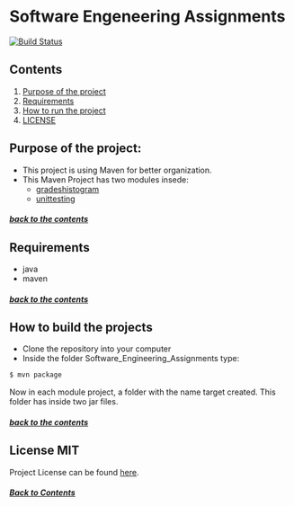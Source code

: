 # Software Engeneering Assignments

[![Build Status](https://app.travis-ci.com/NikosKakonas/Software_Engineer_Assignments.svg?token=q3jjbE7gJy3ezkAwFoGo&branch=development)](https://app.travis-ci.com/NikosKakonas/Software_Engineer_Assignments)

## Contents

1. [Purpose of the project](#purpose-of-the-project)
2. [Requirements](#requirements)
3. [How to run the project](#how-to-run-the-project)
4. [LICENSE](#license-mit)


## Purpose of the project:

- This project is using Maven for better organization.
- This Maven Project has two modules insede:
    - [gradeshistogram](/gradeshistogram/README.md)
    - [unittesting](/unittesting/README.md)

##### [back to the contents](#contents)


## Requirements

- java
- maven

##### [back to the contents](#contents)


## How to build the projects
- Clone the repository into your computer
- Inside the folder Software_Engineering_Assignments type:
```bash
$ mvn package
```
Now in each module project, a folder with the name target created. This folder has inside two jar files.


##### [back to the contents](#contents)


## License MIT

Project License can be found [here](LICENSE.md).

##### [Back to Contents](#contents)


